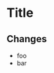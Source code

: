 # Title

## Changes 
- foo 
- bar


<!-- If the PR contains breaking changes, uncomment this footer -->
<!-- BREAKING CHANGE: describe your breaking change here -->
